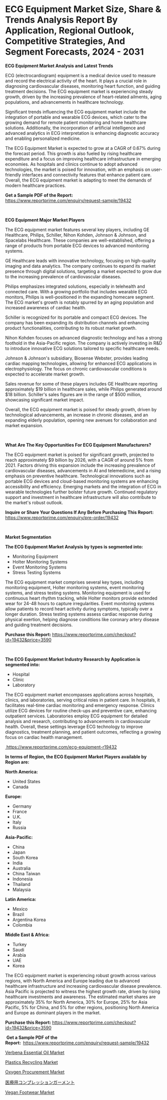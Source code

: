 <p><h1>ECG Equipment Market Size, Share & Trends Analysis Report By Application, Regional Outlook, Competitive Strategies, And Segment Forecasts, 2024 - 2031</h1></p><p><strong>ECG Equipment Market Analysis and Latest Trends</strong></p>
<p><p>ECG (electrocardiogram) equipment is a medical device used to measure and record the electrical activity of the heart. It plays a crucial role in diagnosing cardiovascular diseases, monitoring heart function, and guiding treatment decisions. The ECG equipment market is experiencing steady growth, driven by the increasing prevalence of heart-related ailments, aging populations, and advancements in healthcare technology.</p><p>Significant trends influencing the ECG equipment market include the integration of portable and wearable ECG devices, which cater to the growing demand for remote patient monitoring and home healthcare solutions. Additionally, the incorporation of artificial intelligence and advanced analytics in ECG interpretation is enhancing diagnostic accuracy and enabling personalized medicine.</p><p>The ECG Equipment Market is expected to grow at a CAGR of 0.67% during the forecast period. This growth is also fueled by rising healthcare expenditure and a focus on improving healthcare infrastructure in emerging economies. As hospitals and clinics continue to adopt advanced technologies, the market is poised for innovation, with an emphasis on user-friendly interfaces and connectivity features that enhance patient care. Overall, the ECG equipment market is adapting to meet the demands of modern healthcare practices.</p></p>
<p><strong>Get a Sample PDF of the Report:&nbsp;</strong> <a href="https://www.reportprime.com/enquiry/request-sample/19432?utm_campaign=1082&utm_medium=2&utm_source=Github&utm_content=ia&utm_term=23112024&utm_id=ecg-equipment">https://www.reportprime.com/enquiry/request-sample/19432</a></p>
<p>&nbsp;</p>
<p><strong>ECG Equipment Major Market Players</strong></p>
<p><p>The ECG equipment market features several key players, including GE Healthcare, Philips, Schiller, Nihon Kohden, Johnson & Johnson, and Spacelabs Healthcare. These companies are well-established, offering a range of products from portable ECG devices to advanced monitoring systems.</p><p>GE Healthcare leads with innovative technology, focusing on high-quality imaging and data analytics. The company continues to expand its market presence through digital solutions, targeting a market expected to grow due to the increasing prevalence of cardiovascular diseases.</p><p>Philips emphasizes integrated solutions, especially in telehealth and connected care. With a growing portfolio that includes wearable ECG monitors, Philips is well-positioned in the expanding homecare segment. The ECG market's growth is notably spurred by an aging population and increased awareness of cardiac health.</p><p>Schiller is recognized for its portable and compact ECG devices. The company has been expanding its distribution channels and enhancing product functionalities, contributing to its robust market growth.</p><p>Nihon Kohden focuses on advanced diagnostic technology and has a strong foothold in the Asia-Pacific region. The company is actively investing in R&D to introduce innovative ECG solutions tailored to specific healthcare needs.</p><p>Johnson & Johnson's subsidiary, Biosense Webster, provides leading cardiac mapping technologies, allowing for enhanced ECG applications in electrophysiology. The focus on chronic cardiovascular conditions is expected to accelerate market growth.</p><p>Sales revenue for some of these players includes GE Healthcare reporting approximately $19 billion in healthcare sales, while Philips generated around $18 billion. Schiller's sales figures are in the range of $500 million, showcasing significant market impact.</p><p>Overall, the ECG equipment market is poised for steady growth, driven by technological advancements, an increase in chronic diseases, and an expanding elderly population, opening new avenues for collaboration and market expansion.</p></p>
<p>&nbsp;</p>
<p><strong>What Are The Key Opportunities For ECG Equipment Manufacturers?</strong></p>
<p><p>The ECG equipment market is poised for significant growth, projected to reach approximately $9 billion by 2026, with a CAGR of around 5% from 2021. Factors driving this expansion include the increasing prevalence of cardiovascular diseases, advancements in AI and telemedicine, and a rising emphasis on preventive healthcare. Technological innovations such as portable ECG devices and cloud-based monitoring systems are enhancing accessibility and efficiency. Emerging markets and the integration of ECG in wearable technologies further bolster future growth. Continued regulatory support and investment in healthcare infrastructure will also contribute to the market's robust outlook.</p></p>
<p><strong>Inquire or Share Your Questions If Any Before Purchasing This Report:</strong> <a href="https://www.reportprime.com/enquiry/pre-order/19432?utm_campaign=1082&utm_medium=2&utm_source=Github&utm_content=ia&utm_term=23112024&utm_id=ecg-equipment">https://www.reportprime.com/enquiry/pre-order/19432</a></p>
<p>&nbsp;</p>
<p><strong>Market Segmentation</strong></p>
<p><strong>The ECG Equipment Market Analysis by types is segmented into:</strong></p>
<p><ul><li>Monitoring Equipment</li><li>Holter Monitoring Systems</li><li>Event Monitoring Systems</li><li>Stress Testing Systems</li></ul></p>
<p><p>The ECG equipment market comprises several key types, including monitoring equipment, Holter monitoring systems, event monitoring systems, and stress testing systems. Monitoring equipment is used for continuous heart rhythm tracking, while Holter monitors provide extended wear for 24-48 hours to capture irregularities. Event monitoring systems allow patients to record heart activity during symptoms, typically over a longer duration. Stress testing systems assess cardiac response during physical exertion, helping diagnose conditions like coronary artery disease and guiding treatment decisions.</p></p>
<p><strong>Purchase this Report:&nbsp;</strong><a href="https://www.reportprime.com/checkout?id=19432&price=3590&utm_campaign=1082&utm_medium=2&utm_source=Github&utm_content=ia&utm_term=23112024&utm_id=ecg-equipment">https://www.reportprime.com/checkout?id=19432&price=3590</a></p>
<p>&nbsp;</p>
<p><strong>The ECG Equipment Market Industry Research by Application is segmented into:</strong></p>
<p><ul><li>Hospital</li><li>Clinic</li><li>Laboratory</li></ul></p>
<p><p>The ECG equipment market encompasses applications across hospitals, clinics, and laboratories, serving critical roles in patient care. In hospitals, it facilitates real-time cardiac monitoring and emergency response. Clinics utilize ECG devices for routine check-ups and preventive care, enhancing outpatient services. Laboratories employ ECG equipment for detailed analysis and research, contributing to advancements in cardiovascular health. Overall, these settings leverage ECG technology to improve diagnostics, treatment planning, and patient outcomes, reflecting a growing focus on cardiac health management.</p></p>
<p><a href="https://www.reportprime.com/ecg-equipment-r19432?utm_campaign=1082&utm_medium=2&utm_source=Github&utm_content=ia&utm_term=23112024&utm_id=ecg-equipment">&nbsp;https://www.reportprime.com/ecg-equipment-r19432</a></p>
<p><strong>In terms of Region, the ECG Equipment Market Players available by Region are:</strong></p>
<p>
    <p> <strong> North America: </strong>
        <ul>
            <li>United States</li>
            <li>Canada</li>
        </ul>
        </p> 
    <p> <strong> Europe: </strong>
        <ul>
            <li>Germany</li>
            <li>France</li>
            <li>U.K.</li>
            <li>Italy</li>
            <li>Russia</li>
        </ul>
        </p> 
    <p> <strong> Asia-Pacific: </strong>
        <ul>
            <li>China</li>
            <li>Japan</li>
            <li>South Korea</li>
            <li>India</li>
            <li>Australia</li>
            <li>China Taiwan</li>
            <li>Indonesia</li>
            <li>Thailand</li>
            <li>Malaysia</li>
        </ul>
        </p> 
    <p> <strong> Latin America: </strong>
        <ul>
            <li>Mexico</li>
            <li>Brazil</li>
            <li>Argentina Korea</li>
            <li>Colombia</li>
        </ul>
        </p> 
    <p> <strong> Middle East & Africa: </strong>
        <ul>
            <li>Turkey</li>
            <li>Saudi</li>
            <li>Arabia</li>
            <li>UAE</li>
            <li>Korea</li>
        </ul>
    </p>
    </p>
<p><p>The ECG equipment market is experiencing robust growth across various regions, with North America and Europe leading due to advanced healthcare infrastructure and increasing cardiovascular disease prevalence. Asia Pacific is projected to witness the highest growth rate, driven by rising healthcare investments and awareness. The estimated market shares are approximately 35% for North America, 30% for Europe, 25% for Asia Pacific, 5% for China, and 5% for other regions, positioning North America and Europe as dominant players in the market.</p></p>
<p><strong>Purchase this Report: </strong><a href="https://www.reportprime.com/checkout?id=19432&price=3590&utm_campaign=1082&utm_medium=2&utm_source=Github&utm_content=ia&utm_term=23112024&utm_id=ecg-equipment">https://www.reportprime.com/checkout?id=19432&price=3590</a></p>
<p>&nbsp;<strong>Get a Sample PDF of the Report:&nbsp;&nbsp;</strong><a href="https://www.reportprime.com/enquiry/request-sample/19432?utm_campaign=1082&utm_medium=2&utm_source=Github&utm_content=ia&utm_term=23112024&utm_id=ecg-equipment">https://www.reportprime.com/enquiry/request-sample/19432</a></p>
<p><strong></strong></p>
<p><p><a href="https://www.linkedin.com/pulse/current-valuation-of115-cagr-report-provides-thorough-htwqe?utm_campaign=1082&utm_medium=2&utm_source=Github&utm_content=ia&utm_term=23112024&utm_id=ecg-equipment">Verbena Essential Oil Market</a></p><p><a href="https://issuu.com/reportprime-2/docs/plastics-recycling-market-size-2030_ea826027e3ad69?utm_campaign=1082&utm_medium=2&utm_source=Github&utm_content=ia&utm_term=23112024&utm_id=ecg-equipment">Plastics Recycling Market</a></p><p><a href="https://issuu.com/reportprime-2/docs/oxygen-procurement-market-size-2030_d1d110cb61036a?utm_campaign=1082&utm_medium=2&utm_source=Github&utm_content=ia&utm_term=23112024&utm_id=ecg-equipment">Oxygen Procurement Market</a></p><p><a href="https://github.com/lababdou/Market-Research-Report-List-6/blob/main/419858325001.md?utm_campaign=1082&utm_medium=2&utm_source=Github&utm_content=ia&utm_term=23112024&utm_id=ecg-equipment">医療用コンプレッションガーメント</a></p><p><a href="https://www.linkedin.com/pulse/vegan-footwear-market-research-report-projected-growth-jrgde?utm_campaign=1082&utm_medium=2&utm_source=Github&utm_content=ia&utm_term=23112024&utm_id=ecg-equipment">Vegan Footwear Market</a></p></p>